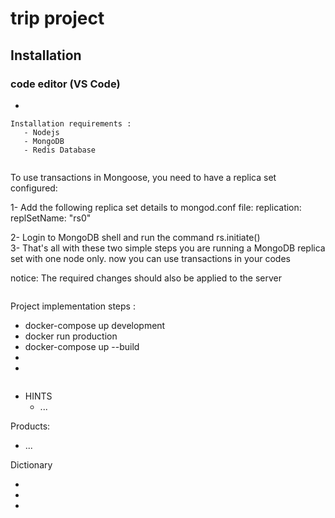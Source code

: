 # trip project

## Installation

### code editor (VS Code)

<ul>
  <li>

  </li>
</ul>

```
Installation requirements : 
   - Nodejs
   - MongoDB
   - Redis Database

```

```

```
To use transactions in Mongoose, you need to have a replica set configured:

  1- Add the following replica set details to mongod.conf file:
     replication:
      replSetName: "rs0"

  2- Login to MongoDB shell and run the command rs.initiate()  
  3- That's all with these two simple steps you are running a MongoDB replica set with one node only. now you can use transactions in your codes

notice: The required changes should also be applied to the server


```

```
Project implementation steps : 
   - docker-compose up    development
   - docker run           production
   - docker-compose up --build
   - 
   - 


```

```   

- HINTS
  - ...

Products:

- ...


Dictionary

- 
 - 
 - 

